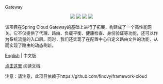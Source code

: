 Gateway
<p align="center">
  <a href="https://github.com/finovy/gateway"><img src="https://img.shields.io/github/stars/finovy/gateway?style=flat-square&logo=github"></a>
  <a href="https://github.com/finovy/gateway/network/members"><img src="https://img.shields.io/github/forks/finovy/gateway?style=flat-square&logo=GitHub"></a>
  <a href="https://github.com/finovy/gateway/blob/master/LICENSE"><img src="https://img.shields.io/github/license/finovy/gateway.svg?style=flat-square"></a>
  <a href="https://finovy-gateway.readthedocs.io/en/latest/?badge=latest"><img src="https://readthedocs.org/projects/gateway/badge/?version=latest"></a>
</p>

该项目在Spring Cloud Gateway的基础上进行了拓展，构建成了一个高性能网关。它不仅提供了代理、路由、负载平衡、健康检查、身份验证等功能，还可以作为系统流量的入口层。同时，我们还实现了在配置中心自定义路由文件的功能，从而实现了路由的动态刷新。

[English](README.md) | 中文版

[点击这里](https://finovy-gateway.readthedocs.io/en/latest/index.html) 阅读文档.

注意：请注意，此项目依赖于https://github.com/finovy/framework-cloud
